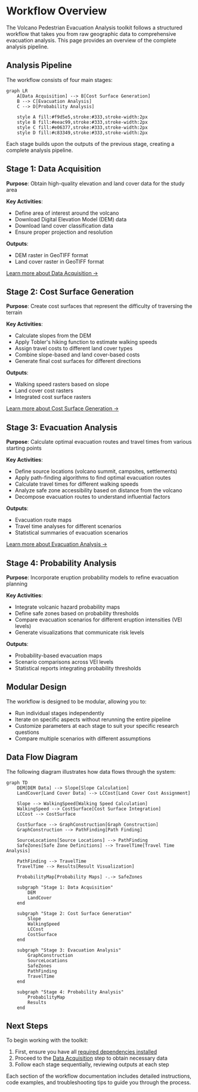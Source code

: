 # Workflow Overview

The Volcano Pedestrian Evacuation Analysis toolkit follows a structured workflow that takes you from raw geographic data to comprehensive evacuation analysis. This page provides an overview of the complete analysis pipeline.

## Analysis Pipeline

The workflow consists of four main stages:

```mermaid
graph LR
    A[Data Acquisition] --> B[Cost Surface Generation]
    B --> C[Evacuation Analysis]
    C --> D[Probability Analysis]
    
    style A fill:#f9d5e5,stroke:#333,stroke-width:2px
    style B fill:#eeac99,stroke:#333,stroke-width:2px
    style C fill:#e06377,stroke:#333,stroke-width:2px
    style D fill:#c83349,stroke:#333,stroke-width:2px
```

Each stage builds upon the outputs of the previous stage, creating a complete analysis pipeline.

## Stage 1: Data Acquisition

**Purpose**: Obtain high-quality elevation and land cover data for the study area

**Key Activities**:
- Define area of interest around the volcano
- Download Digital Elevation Model (DEM) data
- Download land cover classification data
- Ensure proper projection and resolution

**Outputs**:
- DEM raster in GeoTIFF format
- Land cover raster in GeoTIFF format

[Learn more about Data Acquisition →](data-acquisition.md)

## Stage 2: Cost Surface Generation

**Purpose**: Create cost surfaces that represent the difficulty of traversing the terrain

**Key Activities**:
- Calculate slopes from the DEM
- Apply Tobler's hiking function to estimate walking speeds
- Assign travel costs to different land cover types
- Combine slope-based and land cover-based costs
- Generate final cost surfaces for different directions

**Outputs**:
- Walking speed rasters based on slope
- Land cover cost rasters
- Integrated cost surface rasters

[Learn more about Cost Surface Generation →](cost-surface.md)

## Stage 3: Evacuation Analysis

**Purpose**: Calculate optimal evacuation routes and travel times from various starting points

**Key Activities**:
- Define source locations (volcano summit, campsites, settlements)
- Apply path-finding algorithms to find optimal evacuation routes
- Calculate travel times for different walking speeds
- Analyze safe zone accessibility based on distance from the volcano
- Decompose evacuation routes to understand influential factors

**Outputs**:
- Evacuation route maps
- Travel time analyses for different scenarios
- Statistical summaries of evacuation scenarios

[Learn more about Evacuation Analysis →](evacuation-analysis.md)

## Stage 4: Probability Analysis 

**Purpose**: Incorporate eruption probability models to refine evacuation planning

**Key Activities**:
- Integrate volcanic hazard probability maps
- Define safe zones based on probability thresholds
- Compare evacuation scenarios for different eruption intensities (VEI levels)
- Generate visualizations that communicate risk levels

**Outputs**:
- Probability-based evacuation maps
- Scenario comparisons across VEI levels
- Statistical reports integrating probability thresholds

## Modular Design

The workflow is designed to be modular, allowing you to:

- Run individual stages independently
- Iterate on specific aspects without rerunning the entire pipeline
- Customize parameters at each stage to suit your specific research questions
- Compare multiple scenarios with different assumptions

## Data Flow Diagram

The following diagram illustrates how data flows through the system:

```mermaid
graph TD
    DEM[DEM Data] --> Slope[Slope Calculation]
    LandCover[Land Cover Data] --> LCCost[Land Cover Cost Assignment]
    
    Slope --> WalkingSpeed[Walking Speed Calculation]
    WalkingSpeed --> CostSurface[Cost Surface Integration]
    LCCost --> CostSurface
    
    CostSurface --> GraphConstruction[Graph Construction]
    GraphConstruction --> PathFinding[Path Finding]
    
    SourceLocations[Source Locations] --> PathFinding
    SafeZones[Safe Zone Definitions] --> TravelTime[Travel Time Analysis]
    
    PathFinding --> TravelTime
    TravelTime --> Results[Result Visualization]
    
    ProbabilityMap[Probability Maps] -.-> SafeZones
    
    subgraph "Stage 1: Data Acquisition"
        DEM
        LandCover
    end
    
    subgraph "Stage 2: Cost Surface Generation"
        Slope
        WalkingSpeed
        LCCost
        CostSurface
    end
    
    subgraph "Stage 3: Evacuation Analysis"
        GraphConstruction
        SourceLocations
        SafeZones
        PathFinding
        TravelTime
    end
    
    subgraph "Stage 4: Probability Analysis"
        ProbabilityMap
        Results
    end
```

## Next Steps

To begin working with the toolkit:

1. First, ensure you have all [required dependencies installed](installation-requirements.md)
2. Proceed to the [Data Acquisition](data-acquisition.md) step to obtain necessary data
3. Follow each stage sequentially, reviewing outputs at each step

Each section of the workflow documentation includes detailed instructions, code examples, and troubleshooting tips to guide you through the process.
